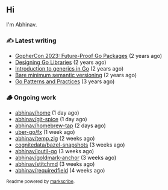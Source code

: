 ## Hi

I'm Abhinav.

### ✍️ Latest writing


- [GopherCon 2023: Future-Proof Go Packages](https://abhinavg.net/2023/09/27/future-proof-packages/) (2 years ago)
- [Designing Go Libraries](https://abhinavg.net/2022/12/06/designing-go-libraries/) (2 years ago)
- [Introduction to generics in Go](https://abhinavg.net/2022/11/23/generics-intro/) (2 years ago)
- [Bare minimum semantic versioning](https://abhinavg.net/2022/11/07/semver/) (2 years ago)
- [Go Patterns and Practices](https://abhinavg.net/2022/09/19/go-patterns-and-practices-talk/) (3 years ago)

### 🪵 Ongoing work


- [abhinav/home](https://github.com/abhinav/home) (1 day ago)
- [abhinav/git-spice](https://github.com/abhinav/git-spice) (1 day ago)
- [abhinav/homebrew-tap](https://github.com/abhinav/homebrew-tap) (2 days ago)
- [uber-go/fx](https://github.com/uber-go/fx) (1 week ago)
- [abhinav/temp.zig](https://github.com/abhinav/temp.zig) (2 weeks ago)
- [cognitedata/bazel-snapshots](https://github.com/cognitedata/bazel-snapshots) (3 weeks ago)
- [abhinav/ioutil-go](https://github.com/abhinav/ioutil-go) (3 weeks ago)
- [abhinav/goldmark-anchor](https://github.com/abhinav/goldmark-anchor) (3 weeks ago)
- [abhinav/stitchmd](https://github.com/abhinav/stitchmd) (3 weeks ago)
- [abhinav/requiredfield](https://github.com/abhinav/requiredfield) (4 weeks ago)

<sub>Readme powered by [markscribe](https://github.com/muesli/markscribe).</sub>

